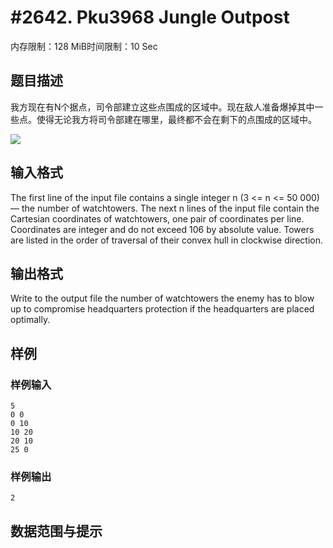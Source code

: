 # #2642. Pku3968 Jungle Outpost

内存限制：128 MiB时间限制：10 Sec

## 题目描述

我方现在有N个据点，司令部建立这些点围成的区域中。现在敌人准备爆掉其中一些点。使得无论我方将司令部建在哪里，最终都不会在剩下的点围成的区域中。

![](https://www.lydsy.com/JudgeOnline/upload/201203/3968_1.JPG)

## 输入格式

The first line of the input file contains a single integer n (3 <= n <= 50 000) &mdash; the number of watchtowers. The next n lines of the input file contain the Cartesian coordinates of watchtowers, one pair of coordinates per line. Coordinates are integer and do not exceed 106 by absolute value. Towers are listed in the order of traversal of their convex hull in clockwise direction.

## 输出格式

Write to the output file the number of watchtowers the enemy has to blow up to compromise headquarters protection if the headquarters are placed optimally.

## 样例

### 样例输入

    
    5
    0 0
    0 10
    10 20
    20 10
    25 0
    
    

### 样例输出

    
    2
    

## 数据范围与提示
